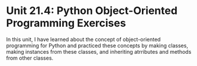 # Unit 21.4: Python Object-Oriented Programming Exercises

In this unit, I have learned about the concept of object-oriented programming for Python and practiced these concepts by making classes, making instances from these classes, and inheriting atrributes and methods from other classes.